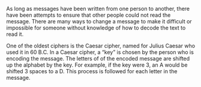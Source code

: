 As long as messages have been written from one person to another, there have been attempts to ensure that other people could not read the message.  There are many ways to change a message to make it difficult or impossible for someone without knowledge of how to decode the text to read it.  

One of the oldest ciphers is the Caesar cipher, named for Julius Caesar who used it in 60 B.C.  In a Caesar cipher, a “key” is chosen by the person who is encoding the message.  The letters of of the encoded message are shifted up the alphabet by the key.  For example, if the key were 3, an A would be shifted 3 spaces to a D.  This process is followed for each letter in the message.